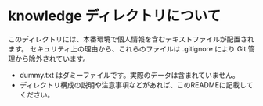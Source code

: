 # knowledge ディレクトリについて

このディレクトリには、本番環境で個人情報を含むテキストファイルが配置されます。
セキュリティ上の理由から、これらのファイルは .gitignore により Git 管理から除外されています。

- dummy.txt はダミーファイルです。実際のデータは含まれていません。
- ディレクトリ構成の説明や注意事項などがあれば、このREADMEに記載してください。